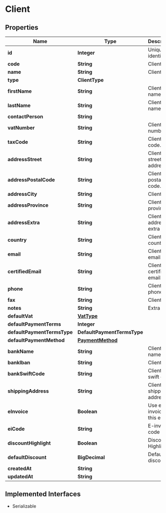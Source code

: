 

# Client



## Properties

Name | Type | Description | Notes
------------ | ------------- | ------------- | -------------
**id** | **Integer** | Unique identifier |  [optional]
**code** | **String** | Client code. |  [optional]
**name** | **String** | Client name | 
**type** | **ClientType** |  |  [optional]
**firstName** | **String** | Client first name. |  [optional]
**lastName** | **String** | Client last name. |  [optional]
**contactPerson** | **String** |  |  [optional]
**vatNumber** | **String** | Client vat number |  [optional]
**taxCode** | **String** | Client tax code. |  [optional]
**addressStreet** | **String** | Client street address. |  [optional]
**addressPostalCode** | **String** | Client postal code. |  [optional]
**addressCity** | **String** | Client city. |  [optional]
**addressProvince** | **String** | Client province. |  [optional]
**addressExtra** | **String** | Client address extra info. |  [optional]
**country** | **String** | Client country |  [optional]
**email** | **String** | Client email. |  [optional]
**certifiedEmail** | **String** | Client certified email. |  [optional]
**phone** | **String** | Client phone. |  [optional]
**fax** | **String** | Client fax. |  [optional]
**notes** | **String** | Extra notes. |  [optional]
**defaultVat** | [**VatType**](VatType.md) |  |  [optional]
**defaultPaymentTerms** | **Integer** |  |  [optional]
**defaultPaymentTermsType** | **DefaultPaymentTermsType** |  |  [optional]
**defaultPaymentMethod** | [**PaymentMethod**](PaymentMethod.md) |  |  [optional]
**bankName** | **String** | Client bank name. |  [optional]
**bankIban** | **String** | Client iban. |  [optional]
**bankSwiftCode** | **String** | Client bank swift code. |  [optional]
**shippingAddress** | **String** | Client shipping address. |  [optional]
**eInvoice** | **Boolean** | Use e-invoices for this entity |  [optional]
**eiCode** | **String** | E-invoice code |  [optional]
**discountHighlight** | **Boolean** | Discount Highlight. |  [optional]
**defaultDiscount** | **BigDecimal** | Default discount. |  [optional]
**createdAt** | **String** |  |  [optional]
**updatedAt** | **String** |  |  [optional]


## Implemented Interfaces

* Serializable


